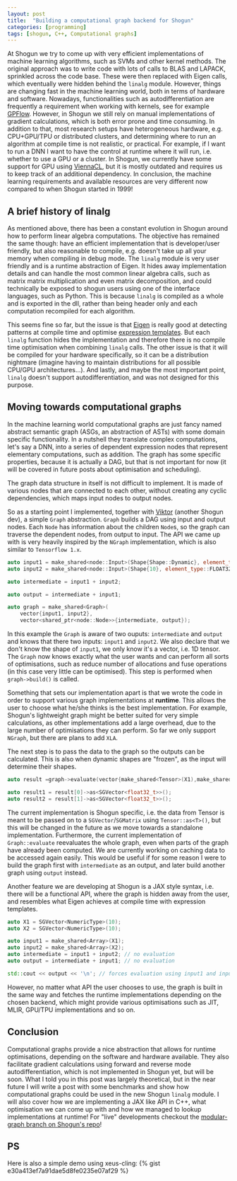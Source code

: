 ```yaml
---
layout: post
title:  "Building a computational graph backend for Shogun"
categories: [programming]
tags: [shogun, C++, Computational graphs]
---
```


At Shogun we try to come up with very efficient implementations of machine learning algorithms, such as SVMs and other kernel methods. The original approach was to write code with lots of calls to BLAS and LAPACK, sprinkled across the code base. These were then replaced with Eigen calls, which eventually were hidden behind the `linalg` module. However, things are changing fast in the machine learning world, both in terms of hardware and software. Nowadays, functionalities such as autodifferentiation are frequently a requirement when working with kernels, see for example [GPFlow](https://www.gpflow.org/). However, in Shogun we still rely on manual implementations of gradient calculations, which is both error prone and time consuming. In addition to that, most research setups have heterogeneous hardware, e.g. CPU+GPU/TPU or distributed clusters, and determining where to run an algorithm at compile time is not realistic, or practical. For example, if I want to run a DNN I want to have the control at runtime where it will run, i.e. whether to use a GPU or a cluster. In Shogun, we currently have some support for GPU using [ViennaCL](http://viennacl.sourceforge.net/), but it is mostly outdated and requires us to keep track of an additional dependency. In conclusion, the machine learning requirements and available resources are very different now compared to when Shogun started in 1999!

## A brief history of linalg
As mentioned above, there has been a constant evolution in Shogun around how to perform linear algebra computations. The objective has remained the same though: have an efficient implementation that is developer/user friendly, but also reasonable to compile, e.g. doesn't take up all your memory when compiling in debug mode. The `linalg` module is very user friendly and is a runtime abstraction of Eigen. It hides away implementation details and can handle the most common linear algebra calls, such as matrix matrix multiplication and even matrix decomposition, and could technically be exposed to shogun users using one of the interface languages, such as Python. This is because `linalg` is compiled as a whole and is exported in the dll, rather than being header only and each computation recompiled for each algorithm. 

This seems fine so far, but the issue is that [Eigen](https://eigen.tuxfamily.org/) is really good at detecting patterns at compile time and optimise [expression templates](https://en.wikipedia.org/wiki/Expression_templates). But each `linalg` function hides the implementation and therefore there is no compile time optimisation when combining `linalg` calls. The other issue is that it will be compiled for your hardware specifically, so it can be a distribution nightmare (imagine having to maintain distributions for all possible CPU/GPU architectures...). And lastly, and maybe the most important point, `linalg` doesn't support autodifferentiation, and was not designed for this purpose.

## Moving towards computational graphs
In the machine learning world computational graphs are just fancy named abstract semantic graph (ASGs, an abstraction of ASTs) with some domain specific functionality. In a nutshell they translate complex computations, let's say a DNN, into a series of dependent expression nodes that represent elementary computations, such as addition. The graph has some specific properties, because it is actually a DAG, but that is not important for now (it will be covered in future posts about optimisation and scheduling).

The graph data structure in itself is not difficult to implement. It is made of various nodes that are connected to each other, without creating any cyclic dependencies, which maps input nodes to output nodes.

So as a starting point I implemented, together with [Viktor](https://github.com/vigsterkr) (another Shogun dev), a simple `Graph` abstraction. `Graph` builds a DAG using input and output nodes. Each `Node` has information about the children `Node`s, so the graph can traverse the dependent nodes, from output to input. The API we came up with is very heavily inspired by the `NGraph` implementation, which is also similar to `Tensorflow 1.x`.

```cpp
auto input1 = make_shared<node::Input>(Shape{Shape::Dynamic}, element_type::FLOAT32);
auto input2 = make_shared<node::Input>(Shape{10}, element_type::FLOAT32);

auto intermediate = input1 + input2;

auto output = intermediate + input1;

auto graph = make_shared<Graph>(
    vector{input1, input2},
    vector<shared_ptr<node::Node>>{intermediate, output});
```

In this example the `Graph` is aware of two ouputs: `intermediate` and `output` and knows that there two inputs: `input1` and `input2`. We also declare that we don't know the shape of `input1`, we only know it's a vector, i.e. 1D tensor. The `Graph` now knows exactly what the user wants and can perform all sorts of optimisations, such as reduce number of allocations and fuse operations (in this case very little can be optimised). This step is performed when `graph->build()` is called. 

Something that sets our implementation apart is that we wrote the code in order to support various graph implementations at **runtime**. This allows the user to choose what he/she thinks is the best implementation. For example, Shogun's lightweight graph might be better suited for very simple calculations, as other implementations add a large overhead, due to the large number of optimisations they can perform. So far we only support `NGraph`, but there are plans to add `XLA`.

The next step is to pass the data to the graph so the outputs can be calculated. This is also when dynamic shapes are "frozen", as the input will determine their shapes.
```cpp
auto result =graph->evaluate(vector{make_shared<Tensor>(X1),make_shared<Tensor>(X2)});

auto result1 = result[0]->as<SGVector<float32_t>>();
auto result2 = result[1]->as<SGVector<float32_t>>();
```

The current implementation is Shogun specific, i.e. the data from Tensor is meant to be passed on to a `SGVector`/`SGMatrix` using `Tensor::as<T>()`, but this will be changed in the future as we move towards a standalone implementation. Furthermore, the current implementation of `Graph::evaluate` reevaluates the whole graph, even when parts of the graph have already been computed. We are currently working on caching data to be accessed again easily. This would be useful if for some reason I were to build the graph first with `intermediate` as an output, and later build another graph using `output` instead.

Another feature we are developing at Shogun is a JAX style syntax, i.e. there will be a functional API, where the graph is hidden away from the user, and resembles what Eigen achieves at compile time with expression templates.
```cpp
auto X1 = SGVector<NumericType>(10);
auto X2 = SGVector<NumericType>(10);

auto input1 = make_shared<Array>(X1);
auto input2 = make_shared<Array>(X2);
auto intermediate = input1 + input2; // no evaluation
auto output = intermediate + input1; // no evaluation

std::cout << output << '\n'; // forces evaluation using input1 and input2
```
However, no matter what API the user chooses to use, the graph is built in the same way and fetches the runtime implementations depending on the chosen backend, which might provide various optimisations such as JIT, MLIR, GPU/TPU implementations and so on.

## Conclusion
Computational graphs provide a nice abstraction that allows for runtime optimisations, depending on the software and hardware available. They also facilitate gradient calculations using forward and reverse mode autodifferentiation, which is not implemented in Shogun yet, but will be soon. What I told you in this post was largely theoretical, but in the near future I will write a post with some benchmarks and show how computational graphs could be used in the new Shogun `linalg` module. I will also cover how we are implementing a JAX like API in C++, what optimisation we can come up with and how we managed to lookup implementations at runtime! For "live" developments checkout the [modular-graph branch on Shogun's repo](https://github.com/shogun-toolbox/shogun/tree/feature/modular-graph)!

## PS
Here is also a simple demo using xeus-cling: 
{% gist e30a413ef7a91dae5d8fe0235e07af29 %}